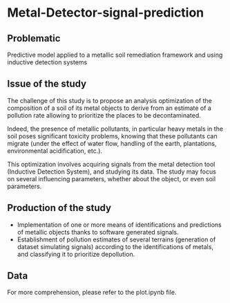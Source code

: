 # Metal-Detector-signal-prediction
## Problematic 
Predictive model applied to a metallic soil remediation framework and using inductive detection systems

## Issue of the study

The challenge of this study is to propose an analysis optimization of the composition of a soil of its metal objects to derive from an estimate of a pollution rate allowing to prioritize the places to be decontaminated.
  
Indeed, the presence of metallic pollutants, in particular heavy metals in the soil poses significant toxicity problems, knowing that these pollutants can migrate (under the effect of water flow, handling of the earth, plantations, environmental acidification, etc.).
  
This optimization involves acquiring signals from the metal detection tool (Inductive Detection System), and studying its data.
The study may focus on several influencing parameters, whether about the object, or even soil parameters.


## Production of the study

- Implementation of one or more means of identifications and predictions of metallic objects thanks to software generated signals.
- Establishment of pollution estimates of several terrains (generation of dataset simulating signals) according to the identifications of metals, and classifying it to prioritize depollution.

## Data

For more comprehension, please refer to the plot.ipynb file.